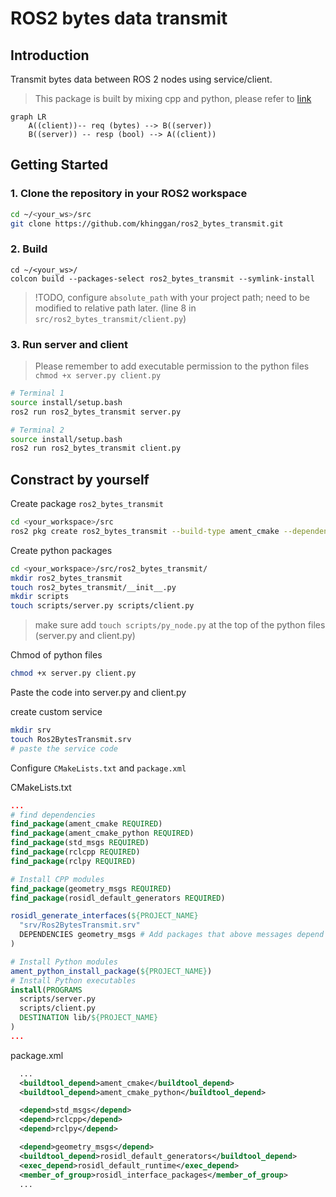 # ROS2 bytes data transmit

## Introduction

Transmit bytes data between ROS 2 nodes using service/client.

> This package is built by mixing cpp and python, please refer to [link](https://roboticsbackend.com/ros2-package-for-both-python-and-cpp-nodes/#Setup_your_ROS2_Cpp_and_Python_package)

```mermaid
graph LR
    A((client))-- req (bytes) --> B((server))
    B((server)) -- resp (bool) --> A((client))
```

## Getting Started

### 1. Clone the repository in your ROS2 workspace
```bash
cd ~/<your_ws>/src
git clone https://github.com/khinggan/ros2_bytes_transmit.git
```
### 2. Build 
```
cd ~/<your_ws>/
colcon build --packages-select ros2_bytes_transmit --symlink-install
```

> !TODO, configure `absolute_path` with your project path; need to be modified to relative path later. (line 8 in `src/ros2_bytes_transmit/client.py`)

### 3. Run server and client
> Please remember to add executable permission to the python files
> `chmod +x server.py client.py`


```bash
# Terminal 1
source install/setup.bash
ros2 run ros2_bytes_transmit server.py
```

```bash
# Terminal 2
source install/setup.bash
ros2 run ros2_bytes_transmit client.py
```

## Constract by yourself
Create package `ros2_bytes_transmit`
```bash
cd <your_workspace>/src
ros2 pkg create ros2_bytes_transmit --build-type ament_cmake --dependencies std_msgs rclcpp rclpy
```

Create python packages
```bash
cd <your_workspace>/src/ros2_bytes_transmit/
mkdir ros2_bytes_transmit
touch ros2_bytes_transmit/__init__.py
mkdir scripts
touch scripts/server.py scripts/client.py
```
> make sure add `touch scripts/py_node.py` at the top of the python files (server.py and client.py)

Chmod of python files
```bash
chmod +x server.py client.py
```
Paste the code into server.py and client.py

create custom service
```bash
mkdir srv
touch Ros2BytesTransmit.srv
# paste the service code
```
Configure `CMakeLists.txt` and `package.xml`

CMakeLists.txt
```CMake
...
# find dependencies
find_package(ament_cmake REQUIRED)
find_package(ament_cmake_python REQUIRED)
find_package(std_msgs REQUIRED)
find_package(rclcpp REQUIRED)
find_package(rclpy REQUIRED)

# Install CPP modules
find_package(geometry_msgs REQUIRED)
find_package(rosidl_default_generators REQUIRED)

rosidl_generate_interfaces(${PROJECT_NAME}
  "srv/Ros2BytesTransmit.srv"
  DEPENDENCIES geometry_msgs # Add packages that above messages depend on
)

# Install Python modules
ament_python_install_package(${PROJECT_NAME})
# Install Python executables
install(PROGRAMS
  scripts/server.py
  scripts/client.py
  DESTINATION lib/${PROJECT_NAME}
)
...
```
package.xml
```xml
  ...
  <buildtool_depend>ament_cmake</buildtool_depend>
  <buildtool_depend>ament_cmake_python</buildtool_depend>

  <depend>std_msgs</depend>
  <depend>rclcpp</depend>
  <depend>rclpy</depend>

  <depend>geometry_msgs</depend>
  <buildtool_depend>rosidl_default_generators</buildtool_depend>
  <exec_depend>rosidl_default_runtime</exec_depend>
  <member_of_group>rosidl_interface_packages</member_of_group>
  ...
```


